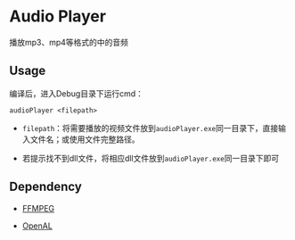 # Audio Player

播放mp3、mp4等格式的中的音频

## Usage

编译后，进入Debug目录下运行cmd：

```
audioPlayer <filepath>
```

* `filepath`：将需要播放的视频文件放到`audioPlayer.exe`同一目录下，直接输入文件名；或使用文件完整路径。

* 若提示找不到dll文件，将相应dll文件放到`audioPlayer.exe`同一目录下即可

## Dependency

* [FFMPEG](http://ffmpeg.org/)

* [OpenAL](http://www.openal.org/)

